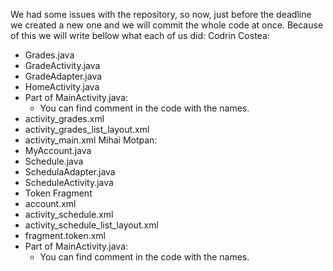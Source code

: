We had some issues with the repository, so now, just before the deadline we created a new one and we will commit the whole code at once. Because of this we will write bellow what each of us did:
Codrin Costea:
- Grades.java
- GradeActivity.java
- GradeAdapter.java
- HomeActivity.java
- Part of MainActivity.java:
	- You can find comment in the code with the names.
- activity_grades.xml
- activity_grades_list_layout.xml
- activity_main.xml
Mihai Motpan:
- MyAccount.java
- Schedule.java
- SchedulaAdapter.java
- ScheduleActivity.java
- Token Fragment
- account.xml
- activity_schedule.xml
- activity_schedule_list_layout.xml
- fragment.token.xml
- Part of MainActivity.java:
	- You can find comment in the code with the names.